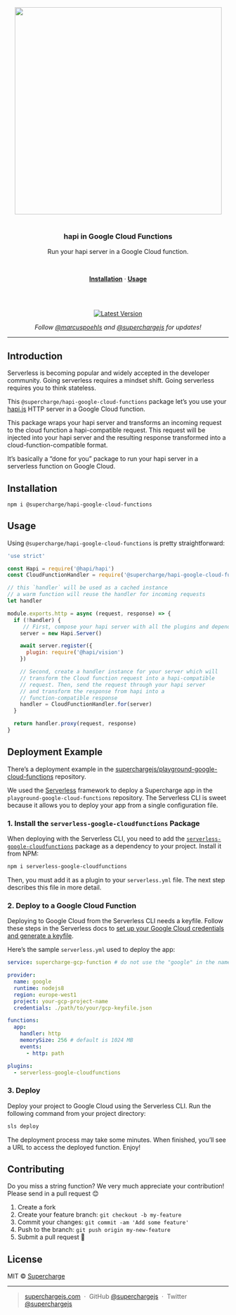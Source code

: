 <div align="center">
  <a href="https://superchargejs.com">
    <img width="471" style="max-width:100%;" src="https://superchargejs.com/images/supercharge-text.svg" />
  </a>
  <br/>
  <br/>
  <p>
    <h3>hapi in Google Cloud Functions</h3>
  </p>
  <p>
    Run your hapi server in a Google Cloud function.
  </p>
  <br/>
  <p>
    <a href="#installation"><strong>Installation</strong></a> ·
    <a href="#usage"><strong>Usage</strong></a>
  </p>
  <br/>
  <br/>
  <p>
    <a href="https://www.npmjs.com/package/@supercharge/hapi-google-cloud-functions"><img src="https://img.shields.io/npm/v/@supercharge/hapi-google-cloud-functions.svg" alt="Latest Version"></a>
  </p>
  <p>
    <em>Follow <a href="http://twitter.com/marcuspoehls">@marcuspoehls</a> and <a href="http://twitter.com/superchargejs">@superchargejs</a> for updates!</em>
  </p>
</div>

---

## Introduction
Serverless is becoming popular and widely accepted in the developer community. Going serverless requires a mindset shift. Going serverless requires you to think stateless.

This `@supercharge/hapi-google-cloud-functions` package let’s you use your [hapi.js](https://hapi.dev) HTTP server in a Google Cloud function.

This package wraps your hapi server and transforms an incoming request to the cloud function a hapi-compatible request. This request will be injected into your hapi server and the resulting response transformed into a cloud-function-compatible format.

It’s basically a “done for you” package to run your hapi server in a serverless function on Google Cloud.


## Installation

```
npm i @supercharge/hapi-google-cloud-functions
```


## Usage
Using `@supercharge/hapi-google-cloud-functions` is pretty straightforward:

```js
'use strict'

const Hapi = require('@hapi/hapi')
const CloudFunctionHandler = require('@supercharge/hapi-google-cloud-functions')

// this `handler` will be used as a cached instance
// a warm function will reuse the handler for incoming requests
let handler

module.exports.http = async (request, response) => {
  if (!handler) {
     // First, compose your hapi server with all the plugins and dependencies
    server = new Hapi.Server()

    await server.register({
      plugin: require('@hapi/vision')
    })

    // Second, create a handler instance for your server which will
    // transform the Cloud function request into a hapi-compatible
    // request. Then, send the request through your hapi server
    // and transform the response from hapi into a
    // function-compatible response
    handler = CloudFunctionHandler.for(server)
  }

  return handler.proxy(request, response)
}
```


## Deployment Example
There’s a deployment example in the [superchargejs/playground-google-cloud-functions](https://github.com/superchargejs/playground-google-cloud-functions) repository.

We used the [Serverless](https://serverless.com/cli/) framework to deploy a Supercharge app in the `playground-google-cloud-functions` repository. The Serverless CLI is sweet because it allows you to deploy your app from a single configuration file.


### 1. Install the `serverless-google-cloudfunctions` Package
When deploying with the Serverless CLI, you need to add the [`serverless-google-cloudfunctions`](https://github.com/serverless/serverless-google-cloudfunctions) package as a dependency to your project. Install it from NPM:

```bash
npm i serverless-google-cloudfunctions
```

Then, you must add it as a plugin to your `serverless.yml` file. The next step describes this file in more detail.


### 2. Deploy to a Google Cloud Function
Deploying to Google Cloud from the Serverless CLI needs a keyfile. Follow these steps in the Serverless docs to [set up your Google Cloud credentials and generate a keyfile](https://serverless.com/framework/docs/providers/google/guide/credentials#get-credentials--assign-roles).

Here’s the sample `serverless.yml` used to deploy the app:

```yaml
service: supercharge-gcp-function # do not use the "google" in the name

provider:
  name: google
  runtime: nodejs8
  region: europe-west1
  project: your-gcp-project-name
  credentials: ./path/to/your/gcp-keyfile.json

functions:
  app:
    handler: http
    memorySize: 256 # default is 1024 MB
    events:
      - http: path

plugins:
  - serverless-google-cloudfunctions
```


### 3. Deploy
Deploy your project to Google Cloud using the Serverless CLI. Run the following command from your project directory:

```bash
sls deploy
```

The deployment process may take some minutes. When finished, you’ll see a URL to access the deployed function. Enjoy!


## Contributing
Do you miss a string function? We very much appreciate your contribution! Please send in a pull request 😊

1.  Create a fork
2.  Create your feature branch: `git checkout -b my-feature`
3.  Commit your changes: `git commit -am 'Add some feature'`
4.  Push to the branch: `git push origin my-new-feature`
5.  Submit a pull request 🚀


## License
MIT © [Supercharge](https://superchargejs.com)

---

> [superchargejs.com](https://superchargejs.com) &nbsp;&middot;&nbsp;
> GitHub [@superchargejs](https://github.com/superchargejs/) &nbsp;&middot;&nbsp;
> Twitter [@superchargejs](https://twitter.com/superchargejs)
